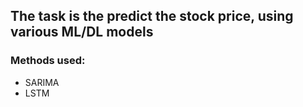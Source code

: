 ## The task is the predict the stock price, using various ML/DL models

### Methods used:

- SARIMA
- LSTM
